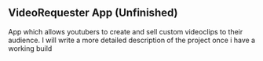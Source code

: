 
## VideoRequester App (Unfinished)

App which allows youtubers to create and sell custom videoclips to their audience. I will write a more detailed description of the project once i have a working build